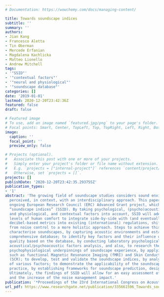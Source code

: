 ```yaml
---
# Documentation: https://wowchemy.com/docs/managing-content/

title: Towards soundscape indices
subtitle: ''
summary: ''
authors:
- Jian Kang
- Francesco Aletta
- Tin Oberman
- Mercede Erfanian
- Magdalena Kachlicka
- Matteo Lionello
- Andrew Mitchell
tags:
- '"SSID"'
- '"contextual factors"'
- '"neural and physiological"'
- '"soundscape database"'
categories: []
date: '2019-01-01'
lastmod: 2020-12-20T23:42:36Z
featured: false
draft: false

# Featured image
# To use, add an image named `featured.jpg/png` to your page's folder.
# Focal points: Smart, Center, TopLeft, Top, TopRight, Left, Right, BottomLeft, Bottom, BottomRight.
image:
  caption: ''
  focal_point: ''
  preview_only: false

# Projects (optional).
#   Associate this post with one or more of your projects.
#   Simply enter your project's folder or file name without extension.
#   E.g. `projects = ["internal-project"]` references `content/project/deep-learning/index.md`.
#   Otherwise, set `projects = []`.
projects: []
publishDate: '2020-12-20T23:42:35.293755Z'
publication_types:
- '1'
abstract: 'The growing field of soundscape studies considers sound environments as
  perceived, in context, with an interdisciplinary approach. This paper outlines an
  ongoing European Research Council (ERC) Advanced Grant project, which aims to establish
  “soundscape indices” (SSID). By taking psychological, (psycho)acoustical, neural
  and physiological, and contextual factors into account, SSID will adequately reflect
  levels of human comfort to integrate side-by-side with (and eventually replace)
  decibel-based metrics into existing (international) regulations, shifting the focus
  from noise control to a more holistic approach. Steps to achieve this include: to
  characterise soundscapes, by capturing acoustic environments and establishing a
  comprehensive database; to identify key factors and their influence on soundscape
  quality based on the database, by conducting laboratory psychological evaluations,
  acoustical/psychoacoustic factors analysis, and also, to research the neural and
  psychophysiological underpinnings of soundscape experience, by applying techniques
  such as functional Magnetic Resonance Imaging (fMRI) and Skin Conductance Response
  (SCR); to develop, test and validate the soundscape indices, by analysing the influences
  of various factors; to demonstrate the applicability of the soundscape indices in
  practice, by establishing frameworks for soundscape prediction, design, and standardisation.
  Ultimately, the findings of SSID will allow for an easy assessment of public spaces
  and the increase of the noise management impact.'
publication: '*Proceedings of the 23rd International Congress on Acoustics*'
url_pdf: https://www.researchgate.net/publication/335661596_Towards_soundscape_indices
---
```


